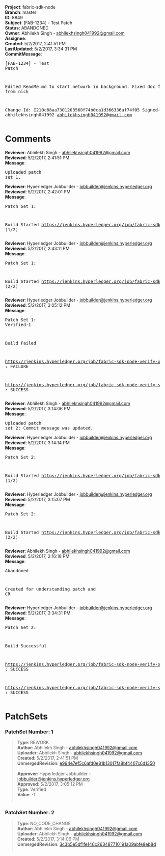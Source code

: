 <strong>Project</strong>: fabric-sdk-node<br><strong>Branch</strong>: master<br><strong>ID</strong>: 8849<br><strong>Subject</strong>: [FAB-1234] - Test Patch<br><strong>Status</strong>: ABANDONED<br><strong>Owner</strong>: Abhilekh Singh - abhilekhsingh041992@gmail.com<br><strong>Assignee</strong>:<br><strong>Created</strong>: 5/2/2017, 2:41:51 PM<br><strong>LastUpdated</strong>: 5/2/2017, 3:34:31 PM<br><strong>CommitMessage</strong>:<br><pre>[FAB-1234] - Test Patch

Edited ReadMe.md to start network in background.
Fixed doc feeback from nick

Change-Id: I210c88aa7301203560f74b0ca1d366336af74f05
Signed-off-by: abhilekhsingh041992 <abhilekhsingh041992@gmail.com>
</pre><h1>Comments</h1><strong>Reviewer</strong>: Abhilekh Singh - abhilekhsingh041992@gmail.com<br><strong>Reviewed</strong>: 5/2/2017, 2:41:51 PM<br><strong>Message</strong>: <pre>Uploaded patch set 1.</pre><strong>Reviewer</strong>: Hyperledger Jobbuilder - jobbuilder@jenkins.hyperledger.org<br><strong>Reviewed</strong>: 5/2/2017, 2:42:01 PM<br><strong>Message</strong>: <pre>Patch Set 1:

Build Started https://jenkins.hyperledger.org/job/fabric-sdk-node-verify-s390x/410/ (1/2)</pre><strong>Reviewer</strong>: Hyperledger Jobbuilder - jobbuilder@jenkins.hyperledger.org<br><strong>Reviewed</strong>: 5/2/2017, 2:43:11 PM<br><strong>Message</strong>: <pre>Patch Set 1:

Build Started https://jenkins.hyperledger.org/job/fabric-sdk-node-verify-x86_64/941/ (2/2)</pre><strong>Reviewer</strong>: Hyperledger Jobbuilder - jobbuilder@jenkins.hyperledger.org<br><strong>Reviewed</strong>: 5/2/2017, 3:05:12 PM<br><strong>Message</strong>: <pre>Patch Set 1: Verified-1

Build Failed 

https://jenkins.hyperledger.org/job/fabric-sdk-node-verify-x86_64/941/ : FAILURE

https://jenkins.hyperledger.org/job/fabric-sdk-node-verify-s390x/410/ : SUCCESS</pre><strong>Reviewer</strong>: Abhilekh Singh - abhilekhsingh041992@gmail.com<br><strong>Reviewed</strong>: 5/2/2017, 3:14:06 PM<br><strong>Message</strong>: <pre>Uploaded patch set 2: Commit message was updated.</pre><strong>Reviewer</strong>: Hyperledger Jobbuilder - jobbuilder@jenkins.hyperledger.org<br><strong>Reviewed</strong>: 5/2/2017, 3:14:14 PM<br><strong>Message</strong>: <pre>Patch Set 2:

Build Started https://jenkins.hyperledger.org/job/fabric-sdk-node-verify-s390x/411/ (1/2)</pre><strong>Reviewer</strong>: Hyperledger Jobbuilder - jobbuilder@jenkins.hyperledger.org<br><strong>Reviewed</strong>: 5/2/2017, 3:15:07 PM<br><strong>Message</strong>: <pre>Patch Set 2:

Build Started https://jenkins.hyperledger.org/job/fabric-sdk-node-verify-x86_64/942/ (2/2)</pre><strong>Reviewer</strong>: Abhilekh Singh - abhilekhsingh041992@gmail.com<br><strong>Reviewed</strong>: 5/2/2017, 3:16:18 PM<br><strong>Message</strong>: <pre>Abandoned

Created for understanding patch and CR</pre><strong>Reviewer</strong>: Hyperledger Jobbuilder - jobbuilder@jenkins.hyperledger.org<br><strong>Reviewed</strong>: 5/2/2017, 3:34:31 PM<br><strong>Message</strong>: <pre>Patch Set 2:

Build Successful 

https://jenkins.hyperledger.org/job/fabric-sdk-node-verify-x86_64/942/ : SUCCESS

https://jenkins.hyperledger.org/job/fabric-sdk-node-verify-s390x/411/ : SUCCESS</pre><h1>PatchSets</h1><h3>PatchSet Number: 1</h3><blockquote><strong>Type</strong>: REWORK<br><strong>Author</strong>: Abhilekh Singh - abhilekhsingh041992@gmail.com<br><strong>Uploader</strong>: Abhilekh Singh - abhilekhsingh041992@gmail.com<br><strong>Created</strong>: 5/2/2017, 2:41:51 PM<br><strong>UnmergedRevision</strong>: [e994e7ef5c6afd0e81b13017fa8bf4407c6d1350](https://github.com/hyperledger-gerrit-archive/fabric-sdk-node/commit/e994e7ef5c6afd0e81b13017fa8bf4407c6d1350)<br><br><strong>Approver</strong>: Hyperledger Jobbuilder - jobbuilder@jenkins.hyperledger.org<br><strong>Approved</strong>: 5/2/2017, 3:05:12 PM<br><strong>Type</strong>: Verified<br><strong>Value</strong>: -1<br><br></blockquote><h3>PatchSet Number: 2</h3><blockquote><strong>Type</strong>: NO_CODE_CHANGE<br><strong>Author</strong>: Abhilekh Singh - abhilekhsingh041992@gmail.com<br><strong>Uploader</strong>: Abhilekh Singh - abhilekhsingh041992@gmail.com<br><strong>Created</strong>: 5/2/2017, 3:14:06 PM<br><strong>UnmergedRevision</strong>: [3c3b5e5df1fe146c263487710191a09abfe8eb8d](https://github.com/hyperledger-gerrit-archive/fabric-sdk-node/commit/3c3b5e5df1fe146c263487710191a09abfe8eb8d)<br><br></blockquote>
